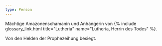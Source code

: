 ```yaml
---
type: Person
---
```


Mächtige Amazonenschamanin und Anhängerin von {% include glossary_link.html title="Lutheria" name="Lutheria, Herrin des Todes" %}.

Von den Helden der Prophezeihung besiegt.

